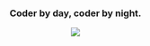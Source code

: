 <h3 align="center">Coder by day, coder by night.</h3>
<p align="center"> <img src="https://github-readme-stats.vercel.app/api/top-langs/?username=nburnet1&layout=compact&langs_count=10&theme=dark"/>

